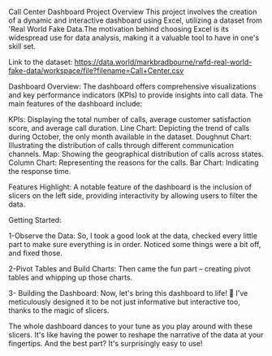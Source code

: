 Call Center Dashboard Project
Overview
This project involves the creation of a dynamic and interactive dashboard using Excel, utilizing a dataset from 'Real World Fake Data.The motivation behind choosing Excel is its widespread use for data analysis, making it a valuable tool to have in one's skill set.

Link to the dataset: https://data.world/markbradbourne/rwfd-real-world-fake-data/workspace/file?filename=Call+Center.csv

Dashboard Overview:
The dashboard offers comprehensive visualizations and key performance indicators (KPIs) to provide insights into call data. The main features of the dashboard include:

KPIs: Displaying the total number of calls, average customer satisfaction score, and average call duration.
Line Chart: Depicting the trend of calls during October, the only month available in the dataset.
Doughnut Chart: Illustrating the distribution of calls through different communication channels.
Map: Showing the geographical distribution of calls across states.
Column Chart: Representing the reasons for the calls.
Bar Chart: Indicating the response time.

Features Highlight:
A notable feature of the dashboard is the inclusion of slicers on the left side, providing interactivity by allowing users to filter the data. 

Getting Started:

1-Observe the Data: 
So, I took a good look at the data, checked every little part to make sure everything is in order. Noticed some things were a bit off, and fixed those.

2-Pivot Tables and Build Charts:
Then came the fun part – creating pivot tables and whipping up those charts.

3- Building the Dashboard: 
Now, let's bring this dashboard to life! 🚀 I've meticulously designed it to be not just informative but interactive too, thanks to the magic of slicers.

The whole dashboard dances to your tune as you play around with these slicers. It's like having the power to reshape the narrative of the data at your fingertips. And the best part? It's surprisingly easy to use!

